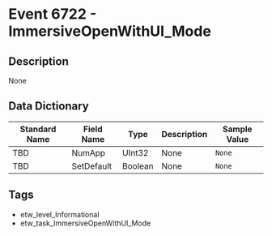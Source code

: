 # Event 6722 - ImmersiveOpenWithUI_Mode

## Description
None

## Data Dictionary
|Standard Name|Field Name|Type|Description|Sample Value|
|---|---|---|---|---|
|TBD|NumApp|UInt32|None|`None`|
|TBD|SetDefault|Boolean|None|`None`|

## Tags
* etw_level_Informational
* etw_task_ImmersiveOpenWithUI_Mode